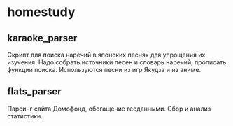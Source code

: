 # homestudy

## karaoke_parser
Скрипт для поиска наречий в японских песнях для упрощения их изучения. Надо собрать источники песен и словарь наречий, прописать функции поиска. Используются песни из игр Якудза и из аниме.

## flats_parser
Парсинг сайта Домофонд, обогащение геоданными. Сбор и анализ статистики.
